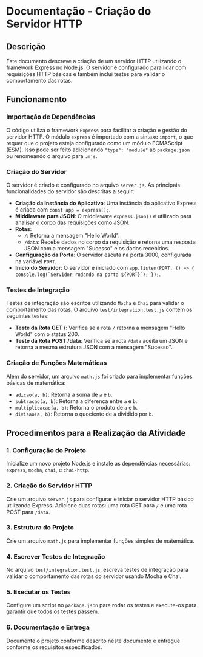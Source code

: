 <h1>Documentação - Criação do Servidor HTTP</h1>

<h2>Descrição</h2>
<p>
    Este documento descreve a criação de um servidor HTTP utilizando o framework Express no Node.js. O servidor é configurado para lidar com requisições HTTP básicas e também inclui testes para validar o comportamento das rotas.
</p>

<h2>Funcionamento</h2>

<h3>Importação de Dependências</h3>
<p>
    O código utiliza o framework <code>Express</code> para facilitar a criação e gestão do servidor HTTP. O módulo <code>express</code> é importado com a sintaxe <code>import</code>, o que requer que o projeto esteja configurado como um módulo ECMAScript (ESM).
    Isso pode ser feito adicionando <code>"type": "module"</code> ao <code>package.json</code> ou renomeando o arquivo para <code>.mjs</code>.
</p>

<h3>Criação do Servidor</h3>
<p>
    O servidor é criado e configurado no arquivo <code>server.js</code>. As principais funcionalidades do servidor são descritas a seguir:
</p>
<ul>
    <li><strong>Criação da Instância do Aplicativo</strong>: Uma instância do aplicativo Express é criada com <code>const app = express();</code>.</li>
    <li><strong>Middleware para JSON</strong>: O middleware <code>express.json()</code> é utilizado para analisar o corpo das requisições como JSON.</li>
    <li><strong>Rotas</strong>:
        <ul>
            <li><code>/</code>: Retorna a mensagem "Hello World".</li>
            <li><code>/data</code>: Recebe dados no corpo da requisição e retorna uma resposta JSON com a mensagem "Sucesso" e os dados recebidos.</li>
        </ul>
    </li>
    <li><strong>Configuração da Porta</strong>: O servidor escuta na porta 3000, configurada na variável <code>PORT</code>.</li>
    <li><strong>Início do Servidor</strong>: O servidor é iniciado com <code>app.listen(PORT, () => { console.log(`Servidor rodando na porta ${PORT}`); });</code>.</li>
</ul>

<h3>Testes de Integração</h3>
<p>
    Testes de integração são escritos utilizando <code>Mocha</code> e <code>Chai</code> para validar o comportamento das rotas. O arquivo <code>test/integration.test.js</code> contém os seguintes testes:
</p>
<ul>
    <li><strong>Teste da Rota GET /</strong>: Verifica se a rota <code>/</code> retorna a mensagem "Hello World" com o status 200.</li>
    <li><strong>Teste da Rota POST /data</strong>: Verifica se a rota <code>/data</code> aceita um JSON e retorna a mesma estrutura JSON com a mensagem "Sucesso".</li>
</ul>

<h3>Criação de Funções Matemáticas</h3>
<p>
    Além do servidor, um arquivo <code>math.js</code> foi criado para implementar funções básicas de matemática:
</p>
<ul>
    <li><code>adicao(a, b)</code>: Retorna a soma de <code>a</code> e <code>b</code>.</li>
    <li><code>subtracao(a, b)</code>: Retorna a diferença entre <code>a</code> e <code>b</code>.</li>
    <li><code>multiplicacao(a, b)</code>: Retorna o produto de <code>a</code> e <code>b</code>.</li>
    <li><code>divisao(a, b)</code>: Retorna o quociente de <code>a</code> dividido por <code>b</code>.</li>
</ul>

<h2>Procedimentos para a Realização da Atividade</h2>

<h3>1. Configuração do Projeto</h3>
<p>
    Inicialize um novo projeto Node.js e instale as dependências necessárias: <code>express</code>, <code>mocha</code>, <code>chai</code>, e <code>chai-http</code>.
</p>

<h3>2. Criação do Servidor HTTP</h3>
<p>
    Crie um arquivo <code>server.js</code> para configurar e iniciar o servidor HTTP básico utilizando Express. Adicione duas rotas: uma rota GET para <code>/</code> e uma rota POST para <code>/data</code>.
</p>

<h3>3. Estrutura do Projeto</h3>
<p>
    Crie um arquivo <code>math.js</code> para implementar funções simples de matemática.
</p>

<h3>4. Escrever Testes de Integração</h3>
<p>
    No arquivo <code>test/integration.test.js</code>, escreva testes de integração para validar o comportamento das rotas do servidor usando Mocha e Chai.
</p>

<h3>5. Executar os Testes</h3>
<p>
    Configure um script no <code>package.json</code> para rodar os testes e execute-os para garantir que todos os testes passem.
</p>

<h3>6. Documentação e Entrega</h3>
<p>
    Documente o projeto conforme descrito neste documento e entregue conforme os requisitos especificados.
</p>
